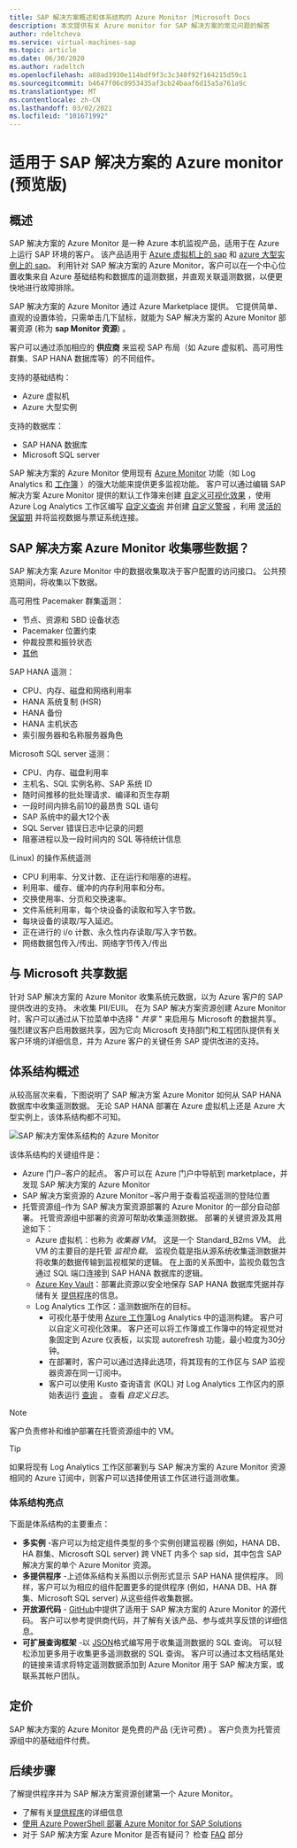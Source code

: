 ```yaml
---
title: SAP 解决方案概述和体系结构的 Azure Monitor |Microsoft Docs
description: 本文提供有关 Azure monitor for SAP 解决方案的常见问题的解答
author: rdeltcheva
ms.service: virtual-machines-sap
ms.topic: article
ms.date: 06/30/2020
ms.author: radeltch
ms.openlocfilehash: a88ad3930e114bdf9f3c3c340f92f164215d59c1
ms.sourcegitcommit: b4647f06c0953435af3cb24baaf6d15a5a761a9c
ms.translationtype: MT
ms.contentlocale: zh-CN
ms.lasthandoff: 03/02/2021
ms.locfileid: "101671992"
---
```

# <a name="azure-monitor-for-sap-solutions-preview"></a>适用于 SAP 解决方案的 Azure monitor (预览版) 

## <a name="overview"></a>概述

SAP 解决方案的 Azure Monitor 是一种 Azure 本机监视产品，适用于在 Azure 上运行 SAP 环境的客户。 该产品适用于 [Azure 虚拟机上的 sap](./hana-get-started.md) 和 [azure 大型实例上的 sap](./hana-overview-architecture.md)。
利用针对 SAP 解决方案的 Azure Monitor，客户可以在一个中心位置收集来自 Azure 基础结构和数据库的遥测数据，并直观关联遥测数据，以便更快地进行故障排除。

SAP 解决方案的 Azure Monitor 通过 Azure Marketplace 提供。 它提供简单、直观的设置体验，只需单击几下鼠标，就能为 SAP 解决方案的 Azure Monitor 部署资源 (称为 **sap Monitor 资源**) 。

客户可以通过添加相应的 **供应商** 来监视 SAP 布局（如 Azure 虚拟机、高可用性群集、SAP HANA 数据库等）的不同组件。

支持的基础结构：

- Azure 虚拟机
- Azure 大型实例

支持的数据库：
- SAP HANA 数据库
- Microsoft SQL server

SAP 解决方案的 Azure Monitor 使用现有 [Azure Monitor](../../../azure-monitor/overview.md) 功能（如 Log Analytics 和 [工作簿](../../../azure-monitor/visualize/workbooks-overview.md) ）的强大功能来提供更多监视功能。 客户可以通过编辑 SAP 解决方案 Azure Monitor 提供的默认工作簿来创建 [自定义可视化效果](../../../azure-monitor/visualize/workbooks-overview.md#getting-started) ，使用 Azure Log Analytics 工作区编写 [自定义查询](../../../azure-monitor/logs/log-analytics-tutorial.md) 并创建 [自定义警报](../../../azure-monitor/alerts/tutorial-response.md) ，利用 [灵活的保留期](../../../azure-monitor/logs/manage-cost-storage.md#change-the-data-retention-period) 并将监视数据与票证系统连接。

## <a name="what-data-does-azure-monitor-for-sap-solutions-collect"></a>SAP 解决方案 Azure Monitor 收集哪些数据？

SAP 解决方案 Azure Monitor 中的数据收集取决于客户配置的访问接口。 公共预览期间，将收集以下数据。

高可用性 Pacemaker 群集遥测：
- 节点、资源和 SBD 设备状态
- Pacemaker 位置约束
- 仲裁投票和振铃状态
- [其他](https://github.com/ClusterLabs/ha_cluster_exporter/blob/master/doc/metrics.md)

SAP HANA 遥测：
- CPU、内存、磁盘和网络利用率
- HANA 系统复制 (HSR) 
- HANA 备份
- HANA 主机状态
- 索引服务器和名称服务器角色

Microsoft SQL server 遥测：
- CPU、内存、磁盘利用率
- 主机名、SQL 实例名称、SAP 系统 ID
- 随时间推移的批处理请求、编译和页生存期
- 一段时间内排名前10的最昂贵 SQL 语句
- SAP 系统中的最大12个表
- SQL Server 错误日志中记录的问题
- 阻塞进程以及一段时间内的 SQL 等待统计信息

 (Linux) 的操作系统遥测 
- CPU 利用率、分叉计数、正在运行和阻塞的进程。 
- 利用率、缓存、缓冲的内存利用率和分布。 
- 交换使用率、分页和交换速率。 
- 文件系统利用率，每个块设备的读取和写入字节数。 
- 每块设备的读取/写入延迟。 
- 正在进行的 i/o 计数、永久性内存读取/写入字节数。 
- 网络数据包传入/传出、网络字节传入/传出 

## <a name="data-sharing-with-microsoft"></a>与 Microsoft 共享数据

针对 SAP 解决方案的 Azure Monitor 收集系统元数据，以为 Azure 客户的 SAP 提供改进的支持。 未收集 PII/EUII。
在为 SAP 解决方案资源创建 Azure Monitor 时，客户可以通过从下拉菜单中选择 " *共享* " 来启用与 Microsoft 的数据共享。
强烈建议客户启用数据共享，因为它向 Microsoft 支持部门和工程团队提供有关客户环境的详细信息，并为 Azure 客户的关键任务 SAP 提供改进的支持。

## <a name="architecture-overview"></a>体系结构概述

从较高层次来看，下图说明了 SAP 解决方案 Azure Monitor 如何从 SAP HANA 数据库中收集遥测数据。 无论 SAP HANA 部署在 Azure 虚拟机上还是 Azure 大型实例上，该体系结构都不可知。

![SAP 解决方案体系结构的 Azure Monitor](./media/azure-monitor-sap/azure-monitor-architecture.png)

该体系结构的关键组件是：
- Azure 门户–客户的起点。 客户可以在 Azure 门户中导航到 marketplace，并发现 SAP 解决方案的 Azure Monitor
- SAP 解决方案资源的 Azure Monitor –客户用于查看监视遥测的登陆位置
- 托管资源组–作为 SAP 解决方案资源部署的 Azure Monitor 的一部分自动部署。 托管资源组中部署的资源可帮助收集遥测数据。 部署的关键资源及其用途如下：
   - Azure 虚拟机：也称为 *收集器 VM*。 这是一个 Standard_B2ms VM。 此 VM 的主要目的是托管 *监视负载*。 监视负载是指从源系统收集遥测数据并将收集的数据传输到监视框架的逻辑。 在上面的关系图中，监视负载包含通过 SQL 端口连接到 SAP HANA 数据库的逻辑。
   - [Azure Key Vault](../../../key-vault/general/basic-concepts.md)：部署此资源以安全地保存 SAP HANA 数据库凭据并存储有关 [提供程序](./azure-monitor-providers.md)的信息。
   - Log Analytics 工作区：遥测数据所在的目标。
      - 可视化基于使用 [Azure 工作簿](../../../azure-monitor/visualize/workbooks-overview.md)Log Analytics 中的遥测构建。 客户可以自定义可视化效果。 客户还可以将工作簿或工作簿中的特定视觉对象固定到 Azure 仪表板，以实现 autorefresh 功能，最小粒度为30分钟。
      - 在部署时，客户可以通过选择此选项，将其现有的工作区与 SAP 监视器资源在同一订阅中。
      - 客户可以使用 Kusto 查询语言 (KQL) 对 Log Analytics 工作区内的原始表运行 [查询](../../../azure-monitor/logs/log-query-overview.md) 。 查看 *自定义日志*。

> [!Note]
> 客户负责修补和维护部署在托管资源组中的 VM。

> [!Tip]
> 如果将现有 Log Analytics 工作区部署到与 SAP 解决方案的 Azure Monitor 资源相同的 Azure 订阅中，则客户可以选择使用该工作区进行遥测收集。

### <a name="architecture-highlights"></a>体系结构亮点

下面是体系结构的主要重点：
 - **多实例** -客户可以为给定组件类型的多个实例创建监视器 (例如，HANA DB、HA 群集、Microsoft SQL server) 跨 VNET 内多个 sap sid，其中包含 SAP 解决方案的单个 Azure Monitor 资源。
 - **多提供程序** -上述体系结构关系图以示例形式显示 SAP HANA 提供程序。 同样，客户可以为相应的组件配置更多的提供程序 (例如，HANA DB、HA 群集、Microsoft SQL server) 从这些组件收集数据。
 - **开放源代码** - [GitHub](https://github.com/Azure/AzureMonitorForSAPSolutions)中提供了适用于 SAP 解决方案的 Azure Monitor 的源代码。 客户可以参考提供商代码，并了解有关该产品、参与或共享反馈的详细信息。
 - **可扩展查询框架** -以 [JSON](https://github.com/Azure/AzureMonitorForSAPSolutions/blob/master/sapmon/content/SapHana.json)格式编写用于收集遥测数据的 SQL 查询。 可以轻松添加更多用于收集更多遥测数据的 SQL 查询。 客户可以通过本文档结尾处的链接来请求将特定遥测数据添加到 Azure Monitor 用于 SAP 解决方案，或联系其帐户团队。

## <a name="pricing"></a>定价
SAP 解决方案的 Azure Monitor 是免费的产品 (无许可费) 。 客户负责为托管资源组中的基础组件付费。

## <a name="next-steps"></a>后续步骤

了解提供程序并为 SAP 解决方案资源创建第一个 Azure Monitor。
 - 了解有关[提供程序](./azure-monitor-providers.md)的详细信息
 - [使用 Azure PowerShell 部署 Azure Monitor for SAP Solutions](azure-monitor-sap-quickstart-powershell.md)
 - 对于 SAP 解决方案 Azure Monitor 是否有疑问？ 检查 [FAQ](./azure-monitor-faq.md) 部分
